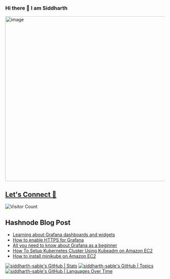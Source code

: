 ### Hi there 👋 I am Siddharth


<img width="523" alt="image" src="https://user-images.githubusercontent.com/66620788/180738137-1a34f8b5-1235-492b-996e-b8236b28294b.png">

## [Let's Connect 🚀](https://sidsabale.com)
![Visitor Count](https://profile-counter.glitch.me/siddharth-sable/count.svg)

## Hashnode Blog Post
<!-- HASHNODE:START -->
- [Learning about Grafana dashboards and widgets](https://siddo.hashnode.dev/learning-about-grafana-dashboards-and-widgets)
- [How to enable HTTPS for Grafana](https://siddo.hashnode.dev/how-to-enable-https-for-grafana)
- [All you need to know about Grafana as a beginner](https://siddo.hashnode.dev/grafana)
- [How To Setup Kubernetes Cluster Using Kubeadm on Amazon EC2](https://siddo.hashnode.dev/kubeadm-on-ec2)
- [How to install minikube on Amazon EC2](https://siddo.hashnode.dev/how-to-install-minikube-on-amazon-ec2)
<!-- HASHNODE:END -->

[![siddharth-sable's GitHub | Stats](https://stats.quine.sh/siddharth-sable/github?theme=dark)](https://quine.sh?utm_source=widgets&utm_campaign=siddharth-sable)
[![siddharth-sable's GitHub | Topics](https://stats.quine.sh/siddharth-sable/topics-over-time?theme=dark)](https://quine.sh?utm_source=widgets&utm_campaign=siddharth-sable)
[![siddharth-sable's GitHub | Languages Over Time](https://stats.quine.sh/siddharth-sable/languages-over-time?theme=dark)](https://quine.sh?utm_source=widgets&utm_campaign=siddharth-sable)
